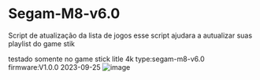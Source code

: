 # Segam-M8-v6.0
Script de atualização da lista de jogos
esse script ajudara a autualizar suas playlist do game stik

testado somente no game stick litle 4k 
type:segam-m8-v6.0
firmware:V1.0.0 2023-09-25
![image](https://github.com/user-attachments/assets/9d7f3408-b622-4cda-9641-30fd835a3859)
